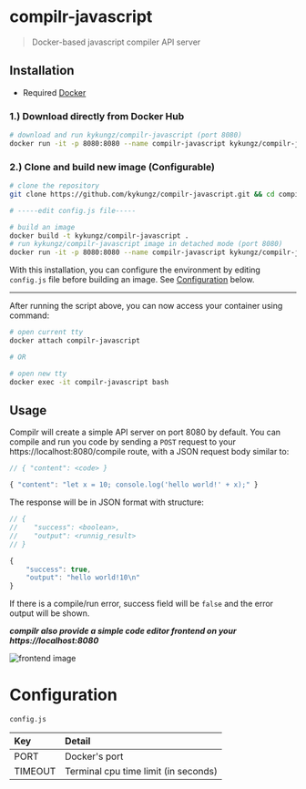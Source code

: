 # compilr-javascript
> Docker-based javascript compiler API server

## Installation
- Required [Docker](https://www.docker.com/)

### 1.) Download directly from Docker Hub

```bash
# download and run kykungz/compilr-javascript (port 8080)
docker run -it -p 8080:8080 --name compilr-javascript kykungz/compilr-javascript
```

### 2.) Clone and build new image (Configurable)

```bash
# clone the repository
git clone https://github.com/kykungz/compilr-javascript.git && cd compilr-javascript

# -----edit config.js file-----

# build an image
docker build -t kykungz/compilr-javascript .
# run kykungz/compilr-javascript image in detached mode (port 8080)
docker run -it -p 8080:8080 --name compilr-javascript kykungz/compilr-javascript
```
With this installation, you can configure the environment by editing `config.js` file before building an image. See [Configuration](#configuration)
below.

---
After running the script above, you can now access your container using command:
```bash
# open current tty
docker attach compilr-javascript

# OR

# open new tty
docker exec -it compilr-javascript bash
```
## Usage
Compilr will create a simple API server on port 8080 by default. You can compile and run you code by sending a `POST` request to your https://localhost:8080/compile route, with a JSON request body similar to:
```javascript
// { "content": <code> }

{ "content": "let x = 10; console.log('hello world!' + x);" }
```
The response will be in JSON format with structure:
```javascript
// {
//    "success": <boolean>,
//    "output": <runnig_result>
// }

{
    "success": true,
    "output": "hello world!10\n"
}
```
If there is a compile/run error, success field will be `false` and the error output will be shown.

***compilr also provide a simple code editor frontend on your https://localhost:8080***

![frontend image](https://github.com/kykungz/compilr/blob/master/compilr.png)

# Configuration
`config.js`

| Key     | Detail     |
| :------------- | :------------- |
| PORT       | Docker's port       |
| TIMEOUT       | Terminal cpu time limit (in seconds)       |
